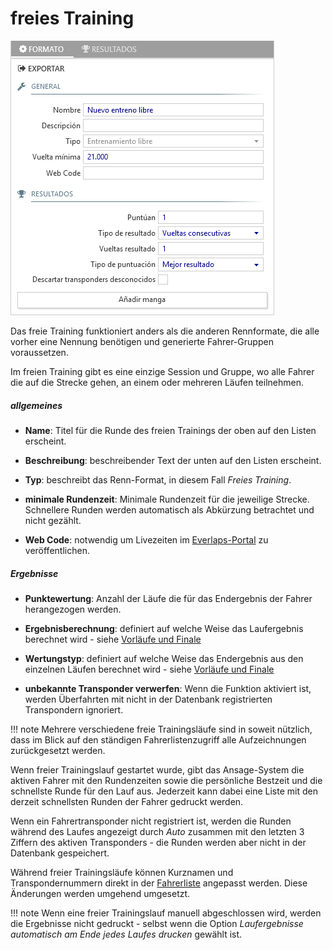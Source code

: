 # freies Training 

![freies Training ](../img/freepractice.png)

Das freie Training funktioniert anders als die anderen Rennformate, die alle vorher eine Nennung benötigen und generierte Fahrer-Gruppen voraussetzen.

Im freien Training gibt es eine einzige Session und Gruppe, wo alle Fahrer die auf die Strecke gehen, an einem oder mehreren Läufen teilnehmen.

##### allgemeines

- **Name**: Titel für die Runde des freien Trainings der oben auf den Listen erscheint.

- **Beschreibung**: beschreibender Text der unten auf den Listen erscheint.

- **Typ**: beschreibt das Renn-Format, in diesem Fall *Freies Training*.

- **minimale Rundenzeit**: Minimale Rundenzeit für die jeweilige Strecke. Schnellere Runden werden automatisch als Abkürzung betrachtet und nicht gezählt.

- **Web Code**: notwendig um Livezeiten im [Everlaps-Portal](http://everlaps.com) zu veröffentlichen.

##### Ergebnisse

- **Punktewertung**: Anzahl der Läufe die für das Endergebnis der Fahrer herangezogen werden.

- **Ergebnisberechnung**: definiert auf welche Weise das Laufergebnis berechnet wird - siehe [Vorläufe und Finale](./qualify-finals.md)

- **Wertungstyp**: definiert auf welche Weise das Endergebnis aus den einzelnen Läufen berechnet wird - siehe [Vorläufe und Finale](./qualify-finals.md)

- **unbekannte Transponder verwerfen**: Wenn die Funktion aktiviert ist, werden Überfahrten mit nicht in der Datenbank registrierten Transpondern ignoriert.

!!! note
	Mehrere verschiedene freie Trainingsläufe sind in soweit nützlich, dass im Blick auf den ständigen Fahrerlistenzugriff alle Aufzeichnungen zurückgesetzt werden.

Wenn freier Trainingslauf gestartet wurde, gibt das Ansage-System die aktiven Fahrer mit den Rundenzeiten sowie die persönliche Bestzeit und die schnellste Runde für den Lauf aus. Jederzeit kann dabei eine Liste mit den derzeit schnellsten Runden der Fahrer gedruckt werden.

Wenn ein Fahrertransponder nicht registriert ist, werden die Runden während des Laufes angezeigt durch *Auto* zusammen mit den letzten 3 Ziffern des aktiven Transponders - die Runden werden aber nicht in der Datenbank gespeichert.

Während freier Trainingsläufe können Kurznamen und Transpondernummern direkt in der [Fahrerliste](../user-guide/drivers.md) angepasst werden. Diese Änderungen werden umgehend umgesetzt.

!!! note
	Wenn eine freier Trainingslauf manuell abgeschlossen wird, werden die Ergebnisse nicht gedruckt - selbst wenn die Option *Laufergebnisse automatisch am Ende jedes Laufes drucken* gewählt ist.

